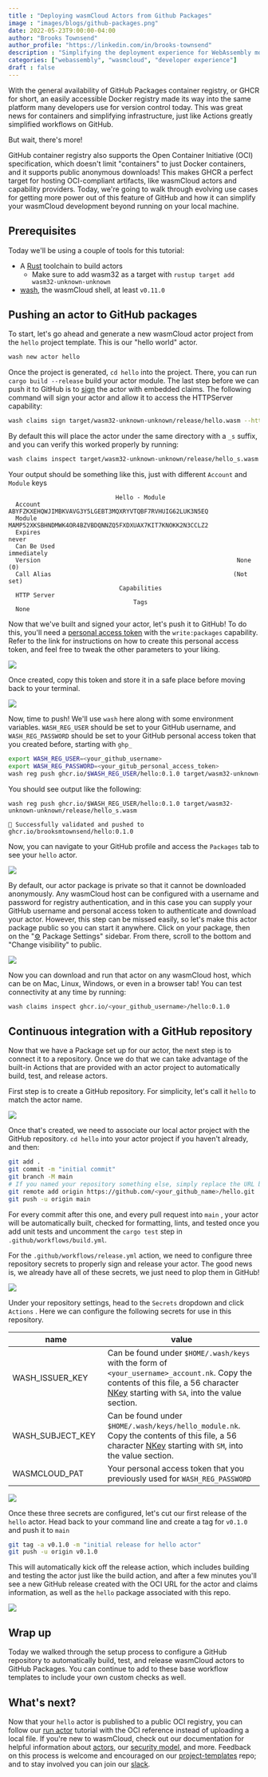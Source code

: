 ```yaml
---
title : "Deploying wasmCloud Actors from Github Packages"
image : "images/blogs/github-packages.png"
date: 2022-05-23T9:00:00-04:00
author: "Brooks Townsend"
author_profile: "https://linkedin.com/in/brooks-townsend"
description : "Simplifying the deployment experience for WebAssembly modules."
categories: ["webassembly", "wasmcloud", "developer experience"]
draft : false
---
```


With the general availability of GitHub Packages container registry, or GHCR for short, an easily accessible Docker registry made its way into the same platform many developers use for version control today. This was great news for containers and simplifying infrastructure, just like Actions greatly simplified workflows on GitHub.

But wait, there's more!

GitHub container registry also supports the Open Container Initiative (OCI) specification, which doesn't limit "containers" to just Docker containers, and it supports public anonymous downloads! This makes GHCR a perfect target for hosting OCI-compliant artifacts, like wasmCloud actors and capability providers. Today, we're going to walk through evolving use cases for getting more power out of this feature of GitHub and how it can simplify your wasmCloud development beyond running on your local machine.

  

Prerequisites
-------------

Today we'll be using a couple of tools for this tutorial:

*   A <u>[Rust](https://www.rust-lang.org/tools/install)</u> toolchain to build actors
    *   Make sure to add wasm32 as a target with `rustup target add wasm32-unknown-unknown`
*   <u>[wash](https://wasmcloud.dev/overview/installation/#install-wash)</u>, the wasmCloud shell, at least `v0.11.0`

Pushing an actor to GitHub packages
-----------------------------------

To start, let's go ahead and generate a new wasmCloud actor project from the `hello` project template. This is our "hello world" actor.

```bash
wash new actor hello
```

Once the project is generated, `cd hello` into the project. There, you can run `cargo build --release` build your actor module. The last step before we can push it to GitHub is to <u>[sign](https://wasmcloud.dev/app-dev/std-caps/#sign-the-actor)</u> the actor with embedded claims. The following command will sign your actor and allow it to access the HTTPServer capability:

```bash
wash claims sign target/wasm32-unknown-unknown/release/hello.wasm --http_server --name Hello
```

By default this will place the actor under the same directory with a `_s` suffix, and you can verify this worked properly by running:

```bash
wash claims inspect target/wasm32-unknown-unknown/release/hello_s.wasm
```

Your output should be something like this, just with different `Account` and `Module` keys

```plain
                              Hello - Module
  Account       ABYFZKXEHQWJIMBKVAVG3Y5LGEBT3MQXRYVTQBF7RVHUIG62LUK3N5EQ
  Module        MAMP52XKSBHNDMWK4OR4BZVBDQNNZQ5FXDXUAX7KIT7KNOKK2N3CCLZ2
  Expires                                                          never
  Can Be Used                                                immediately
  Version                                                       None (0)
  Call Alias                                                   (Not set)
                               Capabilities
  HTTP Server
                                   Tags
  None
```

  

Now that we've built and signed your actor, let's push it to GitHub! To do this, you'll need a <u>[personal access token](https://docs.github.com/en/authentication/keeping-your-account-and-data-secure/creating-a-personal-access-token)</u> with the `write:packages` capability. Refer to the link for instructions on how to create this personal access token, and feel free to tweak the other parameters to your liking.

![](../../images/blogs/ghcr-actions/new-pat.png)

Once created, copy this token and store it in a safe place before moving back to your terminal.

![](../../images/blogs/ghcr-actions/pat-created.png)

Now, time to push! We'll use `wash` here along with some environment variables. `WASH_REG_USER` should be set to your GitHub username, and `WASH_REG_PASSWORD` should be set to your GitHub personal access token that you created before, starting with `ghp_`

```bash
export WASH_REG_USER=<your_github_username>
export WASH_REG_PASSWORD=<your_gitub_personal_access_token>
wash reg push ghcr.io/$WASH_REG_USER/hello:0.1.0 target/wasm32-unknown-unknown/release/hello_s.wasm
```

You should see output like the following:

```plain
wash reg push ghcr.io/$WASH_REG_USER/hello:0.1.0 target/wasm32-unknown-unknown/release/hello_s.wasm

🚿 Successfully validated and pushed to ghcr.io/brooksmtownsend/hello:0.1.0
```

Now, you can navigate to your GitHub profile and access the `Packages` tab to see your `hello` actor.

![](../../images/blogs/ghcr-actions/package.png)

By default, our actor package is private so that it cannot be downloaded anonymously. Any wasmCloud host can be configured with a username and password for registry authentication, and in this case you can supply your GitHub username and personal access token to authenticate and download your actor. However, this step can be missed easily, so let's make this actor package public so you can start it anywhere. Click on your package, then on the "[⚙️](https://emojipedia.org/gear/) Package Settings" sidebar. From there, scroll to the bottom and "Change visibility" to public.

![](../../images/blogs/ghcr-actions/change-visibility.png)

Now you can download and run that actor on any wasmCloud host, which can be on Mac, Linux, Windows, or even in a browser tab! You can test connectivity at any time by running:

```bash
wash claims inspect ghcr.io/<your_github_username>/hello:0.1.0
```

Continuous integration with a GitHub repository
-----------------------------------------------

Now that we have a Package set up for our actor, the next step is to connect it to a repository. Once we do that we can take advantage of the built-in Actions that are provided with an actor project to automatically build, test, and release actors.

  

First step is to create a GitHub repository. For simplicity, let's call it `hello` to match the actor name.

![](../../images/blogs/ghcr-actions/create-repo.png)

Once that's created, we need to associate our local actor project with the GitHub repository. `cd hello` into your actor project if you haven't already, and then:

```bash
git add .
git commit -m "initial commit"
git branch -M main
# If you named your repository something else, simply replace the URL below
git remote add origin https://github.com/<your_github_name>/hello.git
git push -u origin main
```

For every commit after this one, and every pull request into `main` , your actor will be automatically built, checked for formatting, lints, and tested once you add unit tests and uncomment the `cargo test` step in `.github/workflows/build.yml`.

  

For the `.github/workflows/release.yml` action, we need to configure three repository secrets to properly sign and release your actor. The good news is, we already have all of these secrets, we just need to plop them in GitHub!

![](../../images/blogs/ghcr-actions/repo-secrets.png)

Under your repository settings, head to the `Secrets` dropdown and click `Actions` . Here we can configure the following secrets for use in this repository.

| <div style="width:175px">**name**</div> | **value** |
| ---| --- |
| WASH\_ISSUER\_KEY | Can be found under `$HOME/.wash/keys` with the form of `<your_username>_account.nk`. Copy the contents of this file, a 56 character <u>[NKey](https://docs.nats.io/running-a-nats-service/configuration/securing_nats/auth_intro/nkey_auth)</u> starting with `SA`, into the value section. |
| WASH\_SUBJECT\_KEY | Can be found under `$HOME/.wash/keys/hello_module.nk`. Copy the contents of this file, a 56 character <u>[NKey](https://docs.nats.io/running-a-nats-service/configuration/securing_nats/auth_intro/nkey_auth)</u> starting with `SM`, into the value section. |
| WASMCLOUD\_PAT | Your personal access token that you previously used for `WASH_REG_PASSWORD` |

![](../../images/blogs/ghcr-actions/required-secrets.png)

Once these three secrets are configured, let's cut our first release of the `hello` actor. Head back to your command line and create a tag for `v0.1.0` and push it to `main`

```bash
git tag -a v0.1.0 -m "initial release for hello actor"
git push -u origin v0.1.0
```

This will automatically kick off the release action, which includes building and testing the actor just like the build action, and after a few minutes you'll see a new GitHub release created with the OCI URL for the actor and claims information, as well as the `hello` package associated with this repo.

![](../../images/blogs/ghcr-actions/release.png)

Wrap up
-------

Today we walked through the setup process to configure a GitHub repository to automatically build, test, and release wasmCloud actors to GitHub Packages. You can continue to add to these base workflow templates to include your own custom checks as well.

  

What's next?
------------

Now that your `hello` actor is published to a public OCI registry, you can follow our <u>[run actor](https://wasmcloud.dev/app-dev/create-actor/run/)</u> tutorial with the OCI reference instead of uploading a local file. If you're new to wasmCloud, check out our documentation for helpful information about <u>[actors](https://wasmcloud.dev/reference/host-runtime/actors/)</u>, our <u>[security model](https://wasmcloud.dev/reference/host-runtime/security/)</u>, and more. Feedback on this process is welcome and encouraged on our <u>[project-templates](https://github.com/wasmcloud/project-templates)</u> repo; and to stay involved you can join our <u>[slack](https://slack.wasmcloud.com/)</u>.